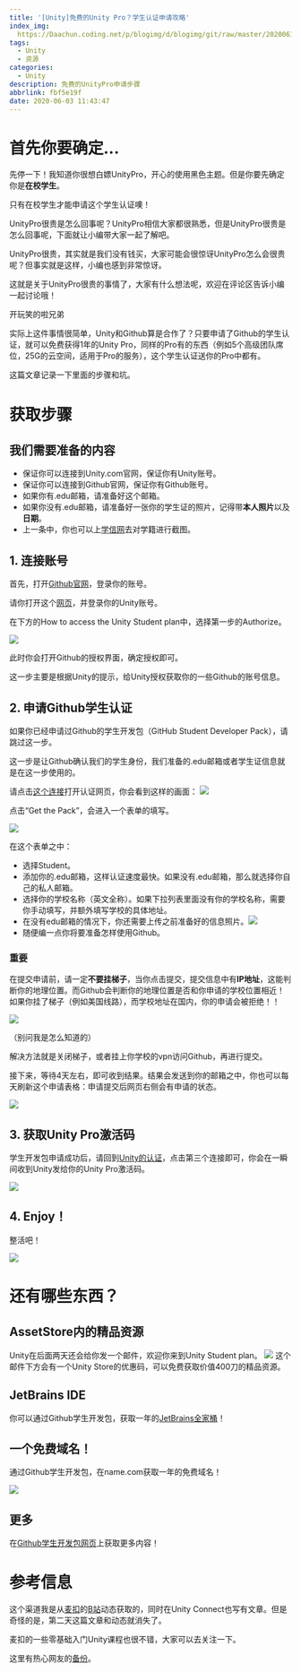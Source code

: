 ```yaml
---
title: '[Unity]免费的Unity Pro？学生认证申请攻略'
index_img: 
  https://Daachun.coding.net/p/blogimg/d/blogimg/git/raw/master/20200610210422.png
tags:
  - Unity
  - 资源
categories:
  - Unity
description: 免费的UnityPro申请步骤
abbrlink: fbf5e19f
date: 2020-06-03 11:43:47
---
```


# 首先你要确定...

先停一下！我知道你很想白嫖UnityPro，开心的使用黑色主题。但是你要先确定你是**在校学生**。

只有在校学生才能申请这个学生认证噢！


UnityPro很贵是怎么回事呢？UnityPro相信大家都很熟悉，但是UnityPro很贵是怎么回事呢，下面就让小编带大家一起了解吧。


UnityPro很贵，其实就是我们没有钱买，大家可能会很惊讶UnityPro怎么会很贵呢？但事实就是这样，小编也感到非常惊讶。


这就是关于UnityPro很贵的事情了，大家有什么想法呢，欢迎在评论区告诉小编一起讨论哦！


开玩笑的啦兄弟

实际上这件事情很简单，Unity和Github算是合作了？只要申请了Github的学生认证，就可以免费获得1年的Unity Pro，同样的Pro有的东西（例如5个高级团队席位，25G的云空间，适用于Pro的服务），这个学生认证送你的Pro中都有。

这篇文章记录一下里面的步骤和坑。

# 获取步骤

## 我们需要准备的内容

- 保证你可以连接到Unity.com官网，保证你有Unity账号。
- 保证你可以连接到Github官网，保证你有Github账号。
- 如果你有.edu邮箱，请准备好这个邮箱。
- 如果你没有.edu邮箱，请准备好一张你的学生证的照片，记得带**本人照片**以及**日期**。
- 上一条中，你也可以上[学信网](https://www.chsi.com.cn/)去对学籍进行截图。

## 1. 连接账号

首先，打开[Github官网](https://github.com/)，登录你的账号。

请你打开这个[网页](https://store.unity.com/academic/unity-student)，并登录你的Unity账号。

在下方的How to access the Unity Student plan中，选择第一步的Authorize。

![](https://Daachun.coding.net/p/blogimg/d/blogimg/git/raw/master/2IhUo1MKbdNemzJ.png)

此时你会打开Github的授权界面，确定授权即可。

这一步主要是根据Unity的提示，给Unity授权获取你的一些Github的账号信息。

## 2. 申请Github学生认证

如果你已经申请过Github的学生开发包（GitHub Student Developer Pack），请跳过这一步。

这一步是让Github确认我们的学生身份，我们准备的.edu邮箱或者学生证信息就是在这一步使用的。

请点击[这个连接](https://education.github.com/pack)打开认证网页，你会看到这样的画面：
![](https://Daachun.coding.net/p/blogimg/d/blogimg/git/raw/master/AOGQ4EhmqZxvJXz.png)

点击“Get the Pack”，会进入一个表单的填写。

![](https://Daachun.coding.net/p/blogimg/d/blogimg/git/raw/master/NbyfeMHtqOrIjg8.png)

在这个表单之中：
- 选择Student。
- 添加你的.edu邮箱，这样认证速度最快。如果没有.edu邮箱，那么就选择你自己的私人邮箱。
- 选择你的学校名称（英文全称）。如果下拉列表里面没有你的学校名称，需要你手动填写，并额外填写学校的具体地址。
- 在没有edu邮箱的情况下，你还需要上传之前准备好的信息照片。![](https://Daachun.coding.net/p/blogimg/d/blogimg/git/raw/master/4JrtZNo5zm1MDyY.png)
- 随便编一点你将要准备怎样使用Github。

### 重要

在提交申请前，请一定**不要挂梯子**，当你点击提交，提交信息中有**IP地址**，这能判断你的地理位置。而Github会判断你的地理位置是否和你申请的学校位置相近！如果你挂了梯子（例如美国线路），而学校地址在国内，你的申请会被拒绝！！

![](https://Daachun.coding.net/p/blogimg/d/blogimg/git/raw/master/Lzyq4tucrPJFC93.jpg)

（别问我是怎么知道的）

解决方法就是关闭梯子，或者挂上你学校的vpn访问Github，再进行提交。

接下来，等待4天左右，即可收到结果。结果会发送到你的邮箱之中，你也可以每天刷新这个申请表格：申请提交后网页右侧会有申请的状态。

![](https://Daachun.coding.net/p/blogimg/d/blogimg/git/raw/master/GoqbLBIc8jE5WdH.png)

## 3. 获取Unity Pro激活码

学生开发包申请成功后，请回到[Unity的认证](https://store.unity.com/academic/unity-student)，点击第三个连接即可，你会在一瞬间收到Unity发给你的Unity Pro激活码。

![](https://Daachun.coding.net/p/blogimg/d/blogimg/git/raw/master/vDEqRTObrFZgGlL.png)

## 4. Enjoy！

整活吧！

![](https://Daachun.coding.net/p/blogimg/d/blogimg/git/raw/master/SYTLt5U7NVicy8r.jpg)

# 还有哪些东西？

## AssetStore内的精品资源

Unity在后面两天还会给你发一个邮件，欢迎你来到Unity Student plan。
![](https://Daachun.coding.net/p/blogimg/d/blogimg/git/raw/master/giqHfKtxpC8S69N.png)
这个邮件下方会有一个Unity Store的优惠码，可以免费获取价值400刀的精品资源。

## JetBrains IDE

你可以通过Github学生开发包，获取一年的[JetBrains全家桶](https://www.jetbrains.com/community/education/?authMethod=github#students)！



## 一个免费域名！

通过Github学生开发包，在name.com获取一年的免费域名！

![](https://Daachun.coding.net/p/blogimg/d/blogimg/git/raw/master/RgFEf3d5v7UHxDJ.jpg)


## 更多

在[Github学生开发包网页](https://education.github.com/pack)上获取更多内容！

# 参考信息

这个渠道我是从[麦扣](https://unity.cn/u/michael-wang-2/?tab=article)的[B站](https://space.bilibili.com/370283072)动态获取的，同时在Unity Connect也写有文章。但是奇怪的是，第二天这篇文章和动态就消失了。

麦扣的一些零基础入门Unity课程也很不错，大家可以去关注一下。

这里有热心网友的[备份](https://blog.csdn.net/weixin_43454101/article/details/106422959)。
